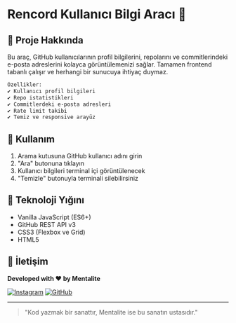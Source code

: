 # Rencord Kullanıcı Bilgi Aracı 🚀

## 📌 Proje Hakkında
Bu araç, GitHub kullanıcılarının profil bilgilerini, repolarını ve commitlerindeki e-posta adreslerini kolayca görüntülemenizi sağlar. Tamamen frontend tabanlı çalışır ve herhangi bir sunucuya ihtiyaç duymaz.

```bash
Özellikler:
✔️ Kullanıcı profil bilgileri
✔️ Repo istatistikleri
✔️ Commitlerdeki e-posta adresleri
✔️ Rate limit takibi
✔️ Temiz ve responsive arayüz
```

## 🌟 Kullanım
1. Arama kutusuna GitHub kullanıcı adını girin
2. "Ara" butonuna tıklayın
3. Kullanıcı bilgileri terminal içi görüntülenecek
4. "Temizle" butonuyla terminali silebilirsiniz

## 🧠 Teknoloji Yığını
- Vanilla JavaScript (ES6+)
- GitHub REST API v3
- CSS3 (Flexbox ve Grid)
- HTML5

## 💌 İletişim
**Developed with ❤️ by Mentalite**

[![Instagram](https://img.shields.io/badge/Instagram-%40mentalitexyz-E4405F?logo=instagram&logoColor=white)](https://instagram.com/mentalitexyz)
[![GitHub](https://img.shields.io/badge/GitHub-%40mentalitexd-181717?logo=github&logoColor=white)](https://github.com/mentalitexd)

---

> "Kod yazmak bir sanattır, Mentalite ise bu sanatın ustasıdır."
